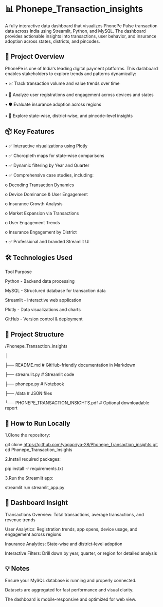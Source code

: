 # 📊 Phonepe_Transaction_insights

A fully interactive data dashboard that visualizes PhonePe Pulse transaction data across India using Streamlit, Python, and MySQL. The dashboard provides actionable insights into transactions, user behavior, and insurance adoption across states, districts, and pincodes.


🧠 Project Overview
---------------------------------

PhonePe is one of India's leading digital payment platforms. This dashboard enables stakeholders to explore trends and patterns dynamically:

•	📈 Track transaction volume and value trends over time

•	👤 Analyze user registrations and engagement across devices and states

•	🛡 Evaluate insurance adoption across regions

•	📍 Explore state-wise, district-wise, and pincode-level insights


📦 Key Features
------------------------------

•	✅ Interactive visualizations using Plotly

•	✅ Choropleth maps for state-wise comparisons

•	✅ Dynamic filtering by Year and Quarter

•	✅ Comprehensive case studies, including:

o	Decoding Transaction Dynamics

o	Device Dominance & User Engagement

o	Insurance Growth Analysis

o	Market Expansion via Transactions

o	User Engagement Trends

o	Insurance Engagement by District

•	✅ Professional and branded Streamlit UI


🛠 Technologies Used
-------------------------------

Tool	            Purpose

Python  -    	Backend data processing

MySQL	  -    Structured database for transaction data

Streamlit   - 	Interactive web application

Plotly	  -   Data visualizations and charts

GitHub	  -    Version control & deployment


📁 Project Structure
-------------------------------------------------

/Phonepe_Transaction_insights

│

├── README.md                  # GitHub-friendly documentation in Markdown

├── stream.lit.py           # Streamlit code

├── phonepe.py        # Notebook

├── /data                      # JSON files

└── PHONEPE_TRANSACTION_INSIGHTS.pdf  # Optional downloadable report


🚀 How to Run Locally
------------------------------

1.Clone the repository:

git clone https://github.com/yogapriya-28/Phonepe_Transaction_insights.git
cd Phonepe_Transaction_Insights

2.Install required packages:

pip install -r requirements.txt

3.Run the Streamlit app:

streamlit run streamlit_app.py


🎯 Dashboard Insight
------------------------------

Transactions Overview: Total transactions, average transactions, and revenue trends

User Analytics: Registration trends, app opens, device usage, and engagement across regions

Insurance Analytics: State-wise and district-level adoption

Interactive Filters: Drill down by year, quarter, or region for detailed analysis



💡 Notes
-------------------------------------------

Ensure your MySQL database is running and properly connected.

Datasets are aggregated for fast performance and visual clarity.

The dashboard is mobile-responsive and optimized for web view.












